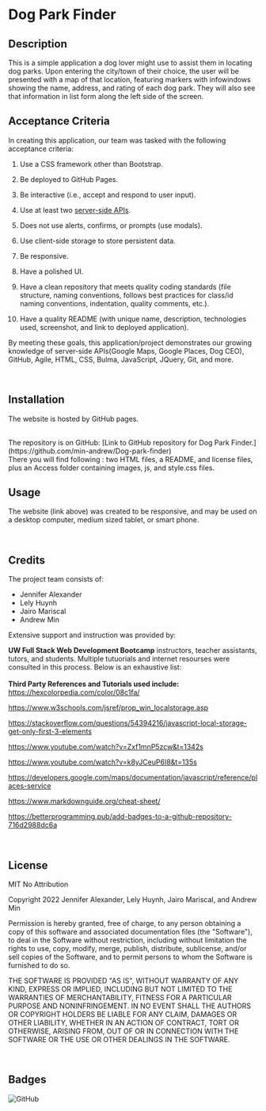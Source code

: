 # Dog Park Finder

## Description

This is a simple application a dog lover might use to assist them in locating dog parks. Upon entering the city/town of their choice, the user will be presented with a map of that location, featuring markers with infowindows showing the name, address, and rating of each dog park. They will also see that information in list form along the left side of the screen.

## Acceptance Criteria

In creating this application, our team was tasked with the following acceptance criteria: 

1.  Use a CSS framework other than Bootstrap.

2.  Be deployed to GitHub Pages.

3.  Be interactive (i.e., accept and respond to user input).

4.  Use at least two [server-side APIs](https://coding-boot-camp.github.io/full-stack/apis/api-resources).

5.  Does not use alerts, confirms, or prompts (use modals).

6.  Use client-side storage to store persistent data.

7.  Be responsive.

8.  Have a polished UI.

9.  Have a clean repository that meets quality coding standards (file structure, naming conventions, follows best practices for class/id naming conventions, indentation, quality comments, etc.).

10. Have a quality README (with unique name, description, technologies used, screenshot, and link to deployed application).

By meeting these goals, this application/project demonstrates our growing knowledge of server-side APIs(Google Maps, Google Places, Dog CEO), GitHub, Agile, HTML, CSS, Bulma, JavaScript, JQuery, Git, and more. 

<!-- Include user story? -->

<br>

## Installation
The website is hosted by GitHub pages. <br>
<!-- You can find it here: [Link to Dog Park Finder](https://jsalexan.github.io/congenial-journey/) -->
<br>
The repository is on GitHub: [Link to GitHub repository for Dog Park Finder.](https://github.com/min-andrew/Dog-park-finder) <br>
There you will find following : two HTML files, a README, and license files, plus an Access folder containing images, js, and style.css files.

<br>

## Usage
The website (link above) was created to be responsive, and may be used on a desktop computer, medium sized tablet, or smart phone. 
<!-- ![Screen captures of the app.](./assets/127.0.0.1_3000_index.html.png) -->

<br>

## Credits
The project team consists of:

 * Jennifer Alexander
 * Lely Huynh
 * Jairo Mariscal
 * Andrew Min

Extensive support and instruction was provided by: 

 **UW Full Stack Web Development Bootcamp** instructors, teacher assistants, tutors, and students. Multiple tutuorials and internet resourses were consulted in this process. Below is an exhaustive list: 
<br>
<br>
**Third Party References and Tutorials used include:** 
<br>
https://hexcolorpedia.com/color/08c1fa/

https://www.w3schools.com/jsref/prop_win_localstorage.asp

https://stackoverflow.com/questions/54394216/javascript-local-storage-get-only-first-3-elements

https://www.youtube.com/watch?v=Zxf1mnP5zcw&t=1342s

https://www.youtube.com/watch?v=k8yJCeuP6I8&t=135s

https://developers.google.com/maps/documentation/javascript/reference/places-service

https://www.markdownguide.org/cheat-sheet/

https://betterprogramming.pub/add-badges-to-a-github-repository-716d2988dc6a

<br>

## License

MIT No Attribution

Copyright 2022 Jennifer Alexander, Lely Huynh, Jairo Mariscal, and Andrew Min

Permission is hereby granted, free of charge, to any person obtaining a copy of this
software and associated documentation files (the "Software"), to deal in the Software
without restriction, including without limitation the rights to use, copy, modify,
merge, publish, distribute, sublicense, and/or sell copies of the Software, and to
permit persons to whom the Software is furnished to do so.

THE SOFTWARE IS PROVIDED "AS IS", WITHOUT WARRANTY OF ANY KIND, EXPRESS OR IMPLIED,
INCLUDING BUT NOT LIMITED TO THE WARRANTIES OF MERCHANTABILITY, FITNESS FOR A
PARTICULAR PURPOSE AND NONINFRINGEMENT. IN NO EVENT SHALL THE AUTHORS OR COPYRIGHT
HOLDERS BE LIABLE FOR ANY CLAIM, DAMAGES OR OTHER LIABILITY, WHETHER IN AN ACTION
OF CONTRACT, TORT OR OTHERWISE, ARISING FROM, OUT OF OR IN CONNECTION WITH THE
SOFTWARE OR THE USE OR OTHER DEALINGS IN THE SOFTWARE.

<br>

## Badges
![GitHub](https://img.shields.io/github/license/min-andrew/Dog-park-finder)

